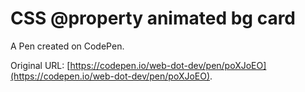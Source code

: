 # CSS @property animated bg card

A Pen created on CodePen.

Original URL: [https://codepen.io/web-dot-dev/pen/poXJoEO](https://codepen.io/web-dot-dev/pen/poXJoEO).


